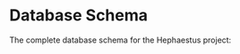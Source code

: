 # Database Schema

The complete database schema for the Hephaestus project:

```{mermaid} ./schema.mmd
```